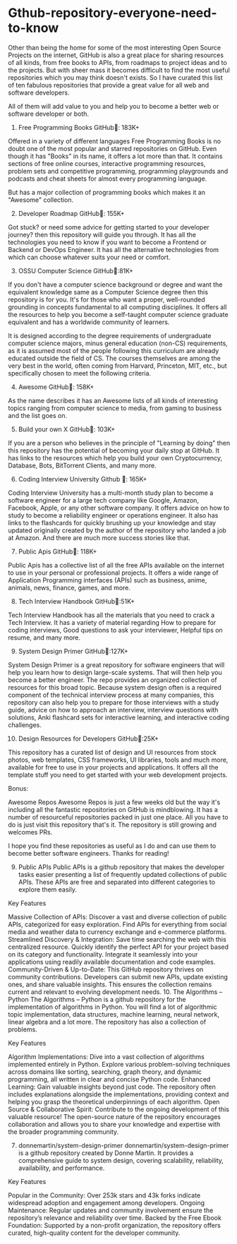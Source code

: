 # Gthub-repository-everyone-need-to-know

Other than being the home for some of the most interesting Open Source Projects on the internet, GitHub is also a great place for sharing resources of all kinds, from free books to APIs, from roadmaps to project ideas and to the projects.
But with sheer mass it becomes difficult to find the most useful repositories which you may think doesn't exists.
So I have curated this list of ten fabulous repositories that provide a great value for all web and software developers.

All of them will add value to you and help you to become a better web or software developer or both.



1. Free Programming Books
GitHub🌟: 183K+

Offered in a variety of different languages Free Programming Books is no doubt one of the most popular and starred repositories on GitHub. Even though it has "Books" in its name, it offers a lot more than that. It contains sections of free online courses, interactive programming resources, problem sets and competitive programming, programming playgrounds and podcasts and cheat sheets for almost every programming language.

But has a major collection of programming books which makes it an "Awesome" collection.


2. Developer Roadmap
GitHub🌟: 155K+

Got stuck? or need some advice for getting started to your developer journey? then this repository will guide you through. It has all the technologies you need to know if you want to become a Frontend or Backend or DevOps Engineer. It has all the alternative technologies from which can choose whatever suits your need or comfort.


3. OSSU Computer Science
GitHub🌟:81K+

If you don't have a computer science background or degree and want the equivalent knowledge same as a Computer Science degree then this repository is for you. It's for those who want a proper, well-rounded grounding in concepts fundamental to all computing disciplines. It offers all the resources to help you become a self-taught computer science graduate equivalent and has a worldwide community of learners.

It is designed according to the degree requirements of undergraduate computer science majors, minus general education (non-CS) requirements, as it is assumed most of the people following this curriculum are already educated outside the field of CS. The courses themselves are among the very best in the world, often coming from Harvard, Princeton, MIT, etc., but specifically chosen to meet the following criteria.


4. Awesome
GitHub🌟: 158K+

As the name describes it has an Awesome lists of all kinds of interesting topics ranging from computer science to media, from gaming to business and the list goes on.


5. Build your own X
GitHub🌟: 103K+

If you are a person who believes in the principle of "Learning by doing" then this repository has the potential of becoming your daily stop at GitHub. It has links to the resources which help you build your own Cryptocurrency, Database, Bots, BitTorrent Clients, and many more.


6. Coding Interview University
Github 🌟: 165K+

Coding Interview University has a multi-month study plan to become a software engineer for a large tech company like Google, Amazon, Facebook, Apple, or any other software company. It offers advice on how to study to become a reliability engineer or operations engineer. It also has links to the flashcards for quickly brushing up your knowledge and stay updated originally created by the author of the repository who landed a job at Amazon. And there are much more success stories like that.


7. Public Apis
GitHub🌟: 118K+

Public Apis has a collective list of all the free APIs available on the internet to use in your personal or professional projects. It offers a wide range of Application Programming interfaces (APIs) such as business, anime, animals, news, finance, games, and more.


8. Tech Interview Handbook
GitHub🌟:51K+

Tech Interview Handbook has all the materials that you need to crack a Tech Interview. It has a variety of material regarding How to prepare for coding interviews, Good questions to ask your interviewer, Helpful tips on resume, and many more.


9. System Design Primer
GitHub🌟:127K+

System Design Primer is a great repository for software engineers that will help you learn how to design large-scale systems. That will then help you become a better engineer. The repo provides an organized collection of resources for this broad topic.
Because system design often is a required component of the technical interview process at many companies, this repository can also help you to prepare for those interviews with a study guide, advice on how to approach an interview, interview questions with solutions, Anki flashcard sets for interactive learning, and interactive coding challenges.


10. Design Resources for Developers
GitHub🌟:25K+

This repository has a curated list of design and UI resources from stock photos, web templates, CSS frameworks, UI libraries, tools and much more, available for free to use in your projects and applications. It offers all the template stuff you need to get started with your web development projects.



Bonus:

Awesome Repos
Awesome Repos is just a few weeks old but the way it's including all the fantastic repositories on GitHub is mindblowing. It has a number of resourceful repositories packed in just one place. All you have to do is just visit this repository that's it. The repository is still growing and welcomes PRs.



I hope you find these repositories as useful as I do and can use them to become better software engineers. Thanks for reading!

9. Public APIs
Public APIs is a github repository that makes the developer tasks easier presenting a list of frequently updated collections of public APIs. These APIs are free and separated into different categories to explore them easily.

Key Features

Massive Collection of APIs: Discover a vast and diverse collection of public APIs, categorized for easy exploration. Find APIs for everything from social media and weather data to currency exchange and e-commerce platforms.
Streamlined Discovery & Integration: Save time searching the web with this centralized resource. Quickly identify the perfect API for your project based on its category and functionality. Integrate it seamlessly into your applications using readily available documentation and code examples.
Community-Driven & Up-to-Date: This GitHub repository thrives on community contributions. Developers can submit new APIs, update existing ones, and share valuable insights. This ensures the collection remains current and relevant to evolving development needs.
10. The Algorithms – Python
The Algorithms – Python is a github repository for the implementation of algorithms in Python. You will find a lot of algorithmic topic implementation, data structures, machine learning, neural network, linear algebra and a lot more. The repository has also a collection of problems.

Key Features

Algorithm Implementations: Dive into a vast collection of algorithms implemented entirely in Python. Explore various problem-solving techniques across domains like sorting, searching, graph theory, and dynamic programming, all written in clear and concise Python code.
Enhanced Learning: Gain valuable insights beyond just code. The repository often includes explanations alongside the implementations, providing context and helping you grasp the theoretical underpinnings of each algorithm.
Open Source & Collaborative Spirit: Contribute to the ongoing development of this valuable resource! The open-source nature of the repository encourages collaboration and allows you to share your knowledge and expertise with the broader programming community.

7. donnemartin/system-design-primer
donnemartin/system-design-primer is a github repository created by Donne Martin. It provides a comprehensive guide to system design, covering scalability, reliability, availability, and performance.

Key Features

Popular in the Community: Over 253k stars and 43k forks indicate widespread adoption and engagement among developers.
Ongoing Maintenance: Regular updates and community involvement ensure the repository’s relevance and reliability over time.
Backed by the Free Ebook Foundation: Supported by a non-profit organization, the repository offers curated, high-quality content for the developer community.
